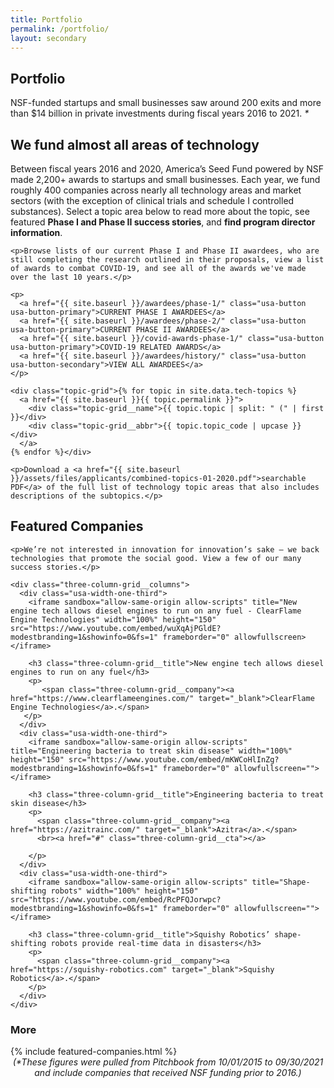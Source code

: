 ```yaml
---
title: Portfolio
permalink: /portfolio/
layout: secondary
---
```

<script type="text/javascript"> setTimeout(function(){var a=document.createElement("script"); var b=document.getElementsByTagName("script")[0]; a.src=document.location.protocol+"//script.crazyegg.com/pages/scripts/0041/5508.js?"+Math.floor(new Date().getTime()/3600000); a.async=true;a.type="text/javascript";b.parentNode.insertBefore(a,b)}, 1);</script>

<section class="section-header full-bleed-bg--blue">
  <div class="usa-section usa-content usa-grid">
    <h1 id="portfolio">Portfolio</h1>
    <p>
      NSF-funded startups and small businesses saw around 200 exits and more than $14 billion in private investments during fiscal years 2016 to 2021.
      <span class="text-small" style="font-style:italic;">*</span>
    </p>
  </div>
</section>

<section class="full-bleed-bg">
  <div class="usa-section usa-content usa-grid">
    <h2>We fund almost all areas of technology</h2>
    <p class="text-medium">Between fiscal years 2016 and 2020, America’s Seed Fund powered by NSF made 2,200+ awards to startups and small businesses. Each year, we fund roughly 400 companies across nearly all technology areas and market sectors (with the exception of clinical trials and schedule I controlled substances). Select a topic area below to read more about the topic, see featured <b>Phase I and Phase II success stories</b>, and <b>find program director information</b>.</p>

    <p>Browse lists of our current Phase I and Phase II awardees, who are still completing the research outlined in their proposals, view a list of awards to combat COVID-19, and see all of the awards we've made over the last 10 years.</p>

    <p>
      <a href="{{ site.baseurl }}/awardees/phase-1/" class="usa-button usa-button-primary">CURRENT PHASE I AWARDEES</a>
      <a href="{{ site.baseurl }}/awardees/phase-2/" class="usa-button usa-button-primary">CURRENT PHASE II AWARDEES</a>
      <a href="{{ site.baseurl }}/covid-awards-phase-1/" class="usa-button usa-button-primary">COVID-19 RELATED AWARDS</a>
      <a href="{{ site.baseurl }}/awardees/history/" class="usa-button usa-button-secondary">VIEW ALL AWARDEES</a>
    </p>

    <div class="topic-grid">{% for topic in site.data.tech-topics %}
      <a href="{{ site.baseurl }}{{ topic.permalink }}">
        <div class="topic-grid__name">{{ topic.topic | split: " (" | first }}</div>
        <div class="topic-grid__abbr">{{ topic.topic_code | upcase }}</div>
      </a>
    {% endfor %}</div>

    <p>Download a <a href="{{ site.baseurl }}/assets/files/applicants/combined-topics-01-2020.pdf">searchable PDF</a> of the full list of technology topic areas that also includes descriptions of the subtopics.</p>
  </div>
</section>

<section class="full-bleed-bg--blue three-column-grid">
  <div class="usa-section usa-content usa-grid">
    <h2>Featured Companies</h2>

    <p>We’re not interested in innovation for innovation’s sake — we back technologies that promote the social good. View a few of our many success stories.</p>

    <div class="three-column-grid__columns">
      <div class="usa-width-one-third">
        <iframe sandbox="allow-same-origin allow-scripts" title="New engine tech allows diesel engines to run on any fuel - ClearFlame Engine Technologies" width="100%" height="150" src="https://www.youtube.com/embed/wuXqAjPGldE?modestbranding=1&showinfo=0&fs=1" frameborder="0" allowfullscreen></iframe>

        <h3 class="three-column-grid__title">New engine tech allows diesel engines to run on any fuel</h3>
        <p>
           <span class="three-column-grid__company"><a href="https://www.clearflameengines.com/" target="_blank">ClearFlame Engine Technologies</a>.</span>
       </p>
      </div>
      <div class="usa-width-one-third">
        <iframe sandbox="allow-same-origin allow-scripts" title="Engineering bacteria to treat skin disease" width="100%" height="150" src="https://www.youtube.com/embed/mKWCoHlInZg?modestbranding=1&showinfo=0&fs=1" frameborder="0" allowfullscreen=""></iframe>

        <h3 class="three-column-grid__title">Engineering bacteria to treat skin disease</h3>
        <p>
          <span class="three-column-grid__company"><a href="https://azitrainc.com/" target="_blank">Azitra</a>.</span>
          <br><a href="#" class="three-column-grid__cta"></a>
          
        </p>
      </div>
      <div class="usa-width-one-third">
        <iframe sandbox="allow-same-origin allow-scripts" title="Shape-shifting robots" width="100%" height="150" src="https://www.youtube.com/embed/RcPFQJorwpc?modestbranding=1&showinfo=0&fs=1" frameborder="0" allowfullscreen=""></iframe>

        <h3 class="three-column-grid__title">Squishy Robotics’ shape-shifting robots provide real-time data in disasters</h3>
        <p>
          <span class="three-column-grid__company"><a href="https://squishy-robotics.com" target="_blank">Squishy Robotics</a>.</span>
        </p>
      </div>
    </div>
  </div>
</section>

<section class="full-bleed-bg--blue">
  <div class="usa-section usa-content usa-grid">
    <h3>More</h3>
    {% include featured-companies.html %}
  </div>
</section>
<section class="full-bleed-bg">
   <div class="text-small" style="font-style:italic;text-align:center">
      (*These figures were pulled from Pitchbook from 10/01/2015 to 09/30/2021 and include companies that received NSF funding prior to 2016.)
  </div>
</section>

